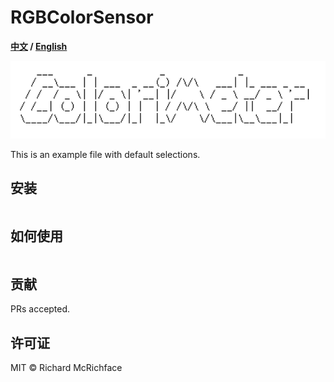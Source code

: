 # RGBColorSensor

**[中文](./README.md) / [English](./README_EN.md)**

<img src="./assets/image-20230604002839128.png" alt="image-20230604002839128" style="zoom:200%;" />

This is an example file with default selections.

## 安装

```

```

## 如何使用

```

```

## 贡献

PRs accepted.

## 许可证

MIT © Richard McRichface
